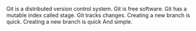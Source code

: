 Git is a distributed version control system.
Git is free software.
Git has a mutable index called stage.
Git tracks changes.
Creating a new branch is quick.
Creating a new branch is quick And simple.
